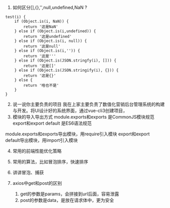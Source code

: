 1. 如何区分[],{},'',null,undefined,NaN ?
```
test(i) {
	if (Object.is(i, NaN)) {
		return '这是NaN'
	} else if (Object.is(i,undefined)) {
		return '这是undefined'
	} else if (Object.is(i, null)) {
		return '这是null'
	} else if (Object.is(i,'')) {
		return '这是'''
	} else if (Object.is(JSON.stringfy(i), [])) {
		return '这是[]'
	} else if (Object.is(JSON.stringify(i), {})) {
		return '这是{}'
	} else {
		return '啥也不是'
	}
}
```
2. 说一说你主要负责的项目
我在上家主要负责了数值化营销后台管理系统的构建与开发。将Ul设计好的系统界面，通过vue-cli3创建项目，
3. 模块的导入导出方式
module.exports和exports 是CommonJS模块规范
export和export default 是ES6语法规范

module.exports和exports导出模块，用require引入模块
export和export default导出模块，用import引入模块

4. 常用的前端性能优化策略

5. 常用的算法，比如冒泡排序，快速排序

6. 讲讲冒泡、捕获


7. axios中get和post的区别
   1. get的参数是params，会拼接到url后面，容易泄露
   2. post的参数是data，是放在请求体中，更为安全
